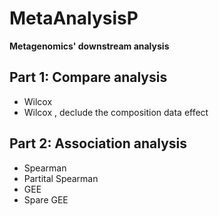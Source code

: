 # MetaAnalysisP
**Metagenomics' downstream analysis**
## Part 1: Compare analysis
* Wilcox 
* Wilcox , declude the composition data effect 
## Part 2: Association analysis
* Spearman
* Partital Spearman
* GEE 
* Spare GEE
